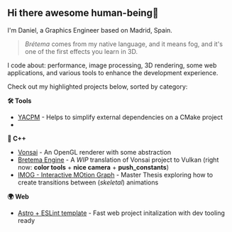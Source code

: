 ## Hi there awesome human-being👋

I'm Daniel, a Graphics Engineer based on Madrid, Spain.
> _Brétema_ comes from my native language, and it means fog, and it's one of the first effects you learn in 3D.

I code about: performance, image processing, 3D rendering, some web applications, and various tools to enhance the development experience.

Check out my highlighted projects below, sorted by category:

**🛠️ Tools**
- [YACPM](https://github.com/byBretema/yacpm) - Helps to simplify external dependencies on a CMake project
- 
**🌊 C++**
- [Vonsai](https://github.com/byBretema/vonsai) - An OpenGL renderer with some abstraction
- [Bretema Engine](https://github.com/byBretema/bretema) - A _WIP_ translation of Vonsai project to Vulkan (right now: **color tools** + **nice camera** + **push_constants**)
- [IMOG - Interactive MOtion Graph](https://github.com/byBretema/imog) - Master Thesis exploring how to create transitions between (_skeletal_) animations

**🌍 Web**
- [Astro + ESLint template](https://github.com/byBretema/astro-eslint-template) - Fast web project initalization with dev tooling ready
